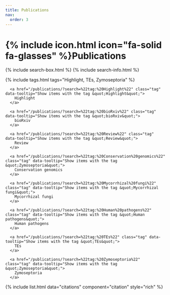```yaml
---
title: Publications
nav:
  order: 3
---
```


# {% include icon.html icon="fa-solid fa-glasses" %}Publications

{% include search-box.html %}
{% include search-info.html %}

{% include tags.html tags="Highlight, TEs, Zymoseptoria" %}

<div class="tags" data-link="/publications/">
        
      <a href="/publications/?search=%22tag:%20Highlight%22" class="tag" data-tooltip="Show items with the tag &quot;Highlight&quot;">
        Highlight
      </a>
      
      <a href="/publications/?search=%22tag:%20bioRxiv%22" class="tag" data-tooltip="Show items with the tag &quot;bioRxiv&quot;">
        bioRxiv
      </a>

      <a href="/publications/?search=%22tag:%20Review%22" class="tag" data-tooltip="Show items with the tag &quot;Review&quot;">
        Review
      </a>

      <a href="/publications/?search=%22tag:%20Conservation%20genomics%22" class="tag" data-tooltip="Show items with the tag &quot;Zymoseptoria&quot;">
        Conservation genomics
      </a>

      <a href="/publications/?search=%22tag:%20Mycorrhizal%20fungi%22" class="tag" data-tooltip="Show items with the tag &quot;Mycorrhizal fungi&quot;">
        Mycorrhizal fungi
      </a>

      <a href="/publications/?search=%22tag:%20Human%20pathogens%22" class="tag" data-tooltip="Show items with the tag &quot;Human pathogens&quot;">
        Human pathogens
      </a>

      <a href="/publications/?search=%22tag:%20TEs%22" class="tag" data-tooltip="Show items with the tag &quot;TEs&quot;">
        TEs
      </a>

      <a href="/publications/?search=%22tag:%20Zymoseptoria%22" class="tag" data-tooltip="Show items with the tag &quot;Zymoseptoria&quot;">
        Zymoseptoria
      </a>
    
  </div>

{% include list.html data="citations" component="citation" style="rich" %}
